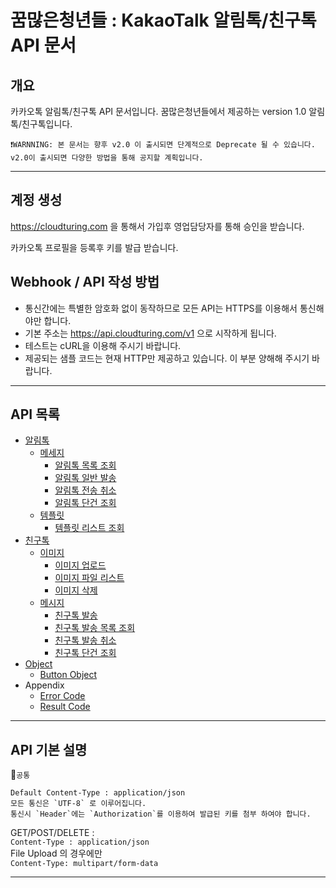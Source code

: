 # 꿈많은청년들 : KakaoTalk 알림톡/친구톡 API 문서

## 개요

카카오톡 알림톡/친구톡 API 문서입니다. 꿈많은청년들에서 제공하는 version 1.0 알림톡/친구톡입니다.

```
❗️WARNNING: 본 문서는 향후 v2.0 이 출시되면 단계적으로 Deprecate 될 수 있습니다.
v2.0이 출시되면 다양한 방법을 통해 공지할 계획입니다.
```


---

## 계정 생성
https://cloudturing.com 을 통해서 가입후 영업담당자를 통해 승인을 받습니다.

카카오톡 프로필을 등록후 키를 발급 받습니다.

## Webhook / API 작성 방법
* 통신간에는 특별한 암호화 없이 동작하므로 모든 API는 HTTPS를 이용해서 통신해야만 합니다.
* 기본 주소는 https://api.cloudturing.com/v1 으로 시작하게 됩니다.
* 테스트는 cURL을 이용해 주시기 바랍니다.
* 제공되는 샘플 코드는 현재 HTTP만 제공하고 있습니다. 이 부분 양해해 주시기 바랍니다.

---

## API 목록
* [알림톡](./alimtalk.md#알림톡)
    * [메세지](./alimtalk.md#메세지)
        * [알림톡 목록 조회](./alimtalk.md#알림톡-목록-조회)
        * [알림톡 일반 발송](./alimtalk.md#알림톡-일반-발송)
        * [알림톡 전송 취소](./alimtalk.md#알림톡-전송-취소)
        * [알림톡 단건 조회](./alimtalk.md#알림톡-단건-조회)
    * [템플릿](./alimtalk.md#템플릿)
        * [템플릿 리스트 조회](./alimtalk.md#템플릿-리스트-조회)
* [친구톡](./friendtalk.md#친구톡)
    * [이미지](./friendtalk.md#이미지)
        * [이미지 업로드](./friendtalk.md#이미지-업로드)
        * [이미지 파일 리스트](./friendtalk.md#이미지-파일-리스트)
        * [이미지 삭제](./friendtalk.md#이미지-삭제)
    * [메시지](./friendtalk.md#메시지)
        * [친구톡 발송](./friendtalk.md#친구톡-발송)
        * [친구톡 발송 목록 조회](./friendtalk.md#친구톡-발송-목록-조회)
        * [친구톡 발송 취소](./friendtalk.md#친구톡-발송-취소)
        * [친구톡 단건 조회](./friendtalk.md#친구톡-단건-조회)
* [Object](./object.md#Object)
    * [Button Object](./object.md#Button-Object)
* Appendix
    * [Error Code](./error.md)
    * [Result Code](./result.md)
---
## API 기본 설명

📣`공통`  
```baseURL : https://api.cloudturing.com/v1  
Default Content-Type : application/json
모든 통신은 `UTF-8` 로 이루어집니다.  
통신시 `Header`에는 `Authorization`를 이용하여 발급된 키를 첨부 하여야 합니다.
```

GET/POST/DELETE :  
`Content-Type : application/json`  
File Upload 의 경우에만   
`Content-Type: multipart/form-data`

---





